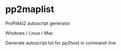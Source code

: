 # pp2maplist
ProPilkki2 autoscript generator

Windows / Linux / Mac

Generate autoscript.txt for pp2host in command-line

